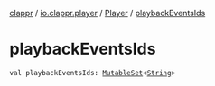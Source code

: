 [clappr](../../index.md) / [io.clappr.player](../index.md) / [Player](index.md) / [playbackEventsIds](./playback-events-ids.md)

# playbackEventsIds

`val playbackEventsIds: `[`MutableSet`](https://kotlinlang.org/api/latest/jvm/stdlib/kotlin.collections/-mutable-set/index.html)`<`[`String`](https://kotlinlang.org/api/latest/jvm/stdlib/kotlin/-string/index.html)`>`